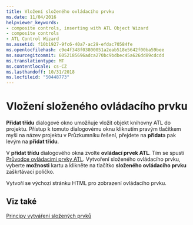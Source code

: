 ```yaml
---
title: Vložení složeného ovládacího prvku
ms.date: 11/04/2016
helpviewer_keywords:
- composite controls, inserting with ATL Object Wizard
- composite controls
- ATL Control Wizard
ms.assetid: f10b1927-9fc6-40a7-ac29-efdac70584fe
ms.openlocfilehash: c9e4f348f03800051a2eab518e5642f00ba59bee
ms.sourcegitcommit: 6052185696adca270bc9bdbec45a626dd89cdcdd
ms.translationtype: MT
ms.contentlocale: cs-CZ
ms.lasthandoff: 10/31/2018
ms.locfileid: "50448773"
---
```

# <a name="inserting-a-composite-control"></a>Vložení složeného ovládacího prvku

**Přidat třídu** dialogové okno umožňuje vložit objekt knihovny ATL do projektu. Přístup k tomuto dialogovému oknu kliknutím pravým tlačítkem myši na název projektu v Průzkumníku řešení, přejdete na **přidat**a pak levým na **přidat třídu**.

V **přidat třídu** dialogového okna zvolte **ovládací prvek ATL**. Tím se spustí [Průvodce ovládacími prvky ATL](../atl/reference/atl-control-wizard.md). Vytvoření složeného ovládacího prvku, vyberte **možnosti** kartu a klikněte na tlačítko **složeného ovládacího prvku** zaškrtávací políčko.

Vytvoří se výchozí stránku HTML pro zobrazení ovládacího prvku.

## <a name="see-also"></a>Viz také

[Principy vytváření složených prvků](../atl/atl-composite-control-fundamentals.md)

